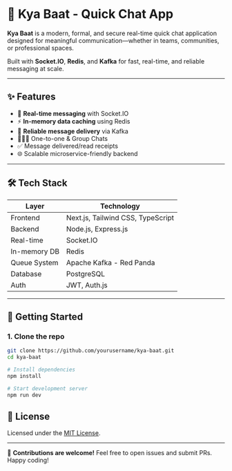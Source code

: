 # 💬 Kya Baat - Quick Chat App

**Kya Baat** is a modern, formal, and secure real-time quick chat application designed for meaningful communication—whether in teams, communities, or professional spaces.

Built with **Socket.IO**, **Redis**, and **Kafka** for fast, real-time, and reliable messaging at scale.

---

## ✨ Features

- 🔄 **Real-time messaging** with Socket.IO
- ⚡ **In-memory data caching** using Redis
- 📡 **Reliable message delivery** via Kafka
- 🧑‍🤝‍🧑 One-to-one & Group Chats
- ✅ Message delivered/read receipts
- 🌐 Scalable microservice-friendly backend

---

## 🛠️ Tech Stack

| Layer        | Technology                        |
|--------------|-----------------------------------|
| Frontend     | Next.js, Tailwind CSS, TypeScript |
| Backend      | Node.js, Express.js               |
| Real-time    | Socket.IO                         |
| In-memory DB | Redis                             |
| Queue System | Apache Kafka - Red Panda          |
| Database     | PostgreSQL                        |
| Auth         | JWT, Auth.js                      |

---

## 🚀 Getting Started

### 1. Clone the repo

```bash
git clone https://github.com/yourusername/kya-baat.git
cd kya-baat

# Install dependencies
npm install

# Start development server
npm run dev
```

## 📜 License

Licensed under the [MIT License](LICENSE).

---

🚀 **Contributions are welcome!** Feel free to open issues and submit PRs. Happy coding!
